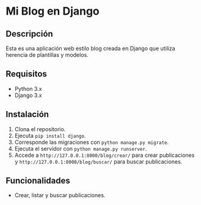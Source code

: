 # Mi Blog en Django  

## Descripción  
Esta es una aplicación web estilo blog creada en Django que utiliza herencia de plantillas y modelos.  

## Requisitos  
- Python 3.x  
- Django 3.x  

## Instalación  
1. Clona el repositorio.  
2. Ejecuta `pip install django`.  
3. Corresponde las migraciones con `python manage.py migrate`.  
4. Ejecuta el servidor con `python manage.py runserver`.  
5. Accede a `http://127.0.0.1:8000/blog/crear/` para crear publicaciones y `http://127.0.0.1:8000/blog/buscar/` para buscar publicaciones.  

## Funcionalidades  
- Crear, listar y buscar publicaciones.